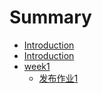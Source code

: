 # Summary

* [Introduction](README.md)
* [Introduction](readme.md)
* [week1](test/README.md)
   * [发布作业1](test/issue5.md)

